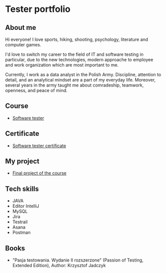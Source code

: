 
# Tester portfolio
## About me
Hi everyone!
I love sports, hiking, shooting, psychology, literature and computer games.

I'd love to switch my career to the field of IT and software testing in particular, due to the new technologies, modern approache to employee and work organization which are most important to me.

Currently, I work as a data analyst in the Polish Army. Discipline, attention to detail, and an analytical mindset are a part of my everyday life. Moreover, several years in the army taught me about comradeship, teamwork, openness, and peace of mind.

## Course
* [Software tester](https://sdacademy.pl/kursy/software-tester/?utm_source=google&utm_medium=cpc&utm_campaign=&utm_term=&utm_content=&gclid=CjwKCAjw04yjBhApEiwAJcvNoc02M42VYPV5dTDnMbHwSDwsW0Fg2Q_RrSIwfvhto_aRSTKbrsKm-RoC-eQQAvD_BwE)
## Certificate
* [Software tester certificate](https://app.diplomasafe.com/pl-PL/diploma/d2c117cfbe000ae9acd285f66facbb8f88a028a2c)
## My project
* [Final project of the course](https://drive.google.com/drive/folders/1dTiTV9ygcqcIoNHNnf4E6U37BZovRXAv?usp=sharing)
## Tech skills 
* JAVA
* Editor IntelliJ
* MySQL
* Jira
* Testrail
* Asana
* Postman
 
## Books
* "Pasja testowania. Wydanie II rozszerzone" (Passion of Testing, Extended Edition), Author: Krzysztof Jadczyk 

